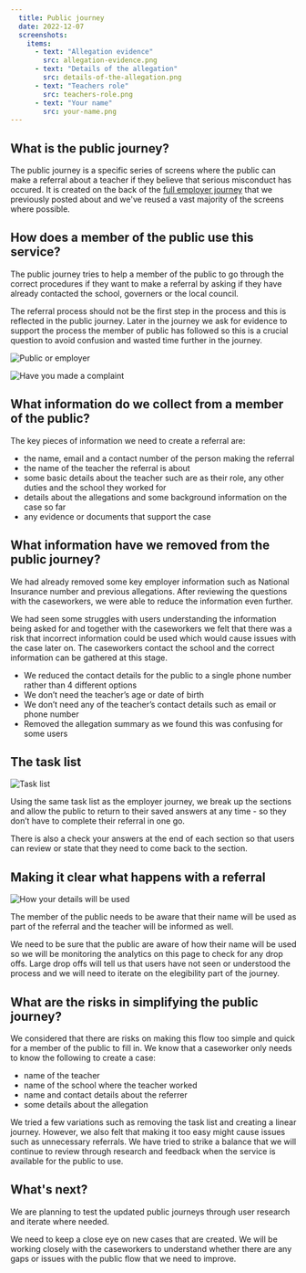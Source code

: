 ```yaml
---
  title: Public journey
  date: 2022-12-07
  screenshots:
    items:
      - text: "Allegation evidence"
        src: allegation-evidence.png
      - text: "Details of the allegation"
        src: details-of-the-allegation.png
      - text: "Teachers role"
        src: teachers-role.png
      - text: "Your name"
        src: your-name.png
---
```


## What is the public journey?
The public journey is a specific series of screens where the public can make a referral about a teacher if they believe that serious misconduct has occured. It is created on the back of the [full employer journey](/refer-serious-misconduct-by-a-teacher-in-england/report-serious-misconduct-by-a-teacher) that we previously posted about and we've reused a vast majority of the screens where possible.

## How does a member of the public use this service?

The public journey tries to help a member of the public to go through the correct procedures if they want to make a referral by asking if they have already contacted the school, governers or the local council.

The referral process should not be the first step in the process and this is reflected in the public journey. Later in the journey we ask for evidence to support the process the member of public has followed so this is a crucial question to avoid confusion and wasted time further in the journey.

![Public or employer](public-or-employer.png "Public or employer")

![Have you made a complaint](have-you-made-a-complaint.png "Have you made a complaint")

## What information do we collect from a member of the public?

The key pieces of information we need to create a referral are:

- the name, email and a contact number of the person making the referral
- the name of the teacher the referral is about
- some basic details about the teacher such are as their role, any other duties and the school they worked for
- details about the allegations and some background information on the case so far
- any evidence or documents that support the case

## What information have we removed from the public journey?

We had already removed some key employer information such as National Insurance number and previous allegations. After reviewing the questions with the caseworkers, we were able to reduce the information even further.

We had seen some struggles with users understanding the information being asked for and together with the caseworkers we felt that there was a risk that incorrect information could be used which would cause issues with the case later on. The caseworkers contact the school and the correct information can be gathered at this stage.

- We reduced the contact details for the public to a single phone number rather than 4 different options
- We don’t need the teacher’s age or date of birth
- We don’t need any of the teacher’s contact details such as email or phone number
- Removed the allegation summary as we found this was confusing for some users


## The task list
![Task list](public-tasks.png "Task list")

Using the same task list as the employer journey, we break up the sections and allow the public to return to their saved answers at any time - so they don’t have to complete their referral in one go.

There is also a check your answers at the end of each section so that users can review or state that they need to come back to the section.

## Making it clear what happens with a referral
![How your details will be used](how-your-details-will-be-used.png "How your details will be used")

The member of the public needs to be aware that their name will be used as part of the referral and the teacher will be informed as well.

We need to be sure that the public are aware of how their name will be used so we will be monitoring the analytics on this page to check for any drop offs. Large drop offs will tell us that users have not seen or understood the process and we will need to iterate on the elegibility part of the journey.

## What are the risks in simplifying the public journey?

We considered that there are risks on making this flow too simple and quick for a member of the public to fill in. We know that a caseworker only needs to know the following to create a case:
- name of the teacher
- name of the school where the teacher worked
- name and contact details about the referrer
- some details about the allegation

We tried a few variations such as removing the task list and creating a linear journey. However, we also felt that making it too easy might cause issues such as unnecessary referrals. We have tried to strike a balance that we will continue to review through research and feedback when the service is available for the public to use.

## What's next?

We are planning to test the updated public journeys through user research and iterate where needed.

We need to keep a close eye on new cases that are created. We will be working closely with the caseworkers to understand whether there are any gaps or issues with the public flow that we need to improve.
